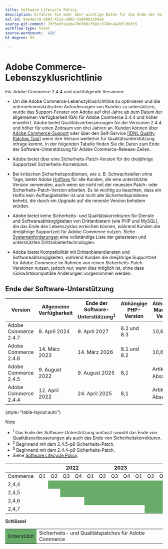 ```yaml
---
title: Software Lifecycle Policy
description: Erfahren Sie mehr über wichtige Daten für das Ende der Software-Unterstützung für Adobe Commerce-Versionen.
exl-id: 9ee4ecc8-d893-412a-a605-5a8606a1b9a9
source-git-commit: 7df5edf2acba706fb01f58cc3749c4a2bf136fc5
workflow-type: tm+mt
source-wordcount: '426'
ht-degree: 5%

---
```



# Adobe Commerce-Lebenszyklusrichtlinie

Für Adobe Commerce 2.4.4 und nachfolgende Versionen:

- Um die Adobe Commerce-Lebenszyklusrichtlinie zu optimieren und die unternehmenskritischen Anforderungen von Kunden zu unterstützen, wurde das Support-Fenster von Adobe auf drei Jahre ab dem Datum der allgemeinen Verfügbarkeit (GA) für Adobe Commerce 2.4.4 und höher erweitert. Adobe bietet Qualitätsverbesserungen für die Versionen 2.4.4 und höher für einen Zeitraum von drei Jahren an. Kunden können über [Adobe Commerce-Support](https://experienceleague.adobe.com/docs/commerce-knowledge-base/kb/help-center-guide/magento-help-center-user-guide.html) oder über den Self-Service [[!DNL Quality Patches Tool]](https://experienceleague.adobe.com/tools/commerce-quality-patches/index.html) wenn ihre Version weiterhin für Qualitätsunterstützung infrage kommt. In der folgenden Tabelle finden Sie die Daten zum Ende der Software-Unterstützung für Adobe Commerce-Release-Zeilen.

- Adobe bietet über eine Sicherheits-Patch-Version für die dreijährige Supportzeit Sicherheits-Korrekturen.

- Bei kritischen Sicherheitsproblemen, wie z. B. Schwachstellen ohne Tage, bietet Adobe [Hotfixes](https://support.magento.com/hc/en-us/sections/360003869892-Known-issues-patches-attached-) für alle Kunden, die eine unterstützte Version verwenden, auch wenn sie nicht mit der neuesten Patch- oder Sicherheits-Patch-Version arbeiten. Es ist wichtig zu beachten, dass ein Hotfix kein Auffangbehälter ist und nicht alle Sicherheitsprobleme behebt, die durch ein Upgrade auf die neueste Version behoben würden.

- Adobe bietet keine Sicherheits- und Qualitätskorrekturen für Dienste und Softwareabhängigkeiten von Drittanbietern (wie PHP und MySQL), die das Ende des Lebenszyklus erreichen können, während Kunden die dreijährige Supportzeit für Adobe Commerce nutzen. Siehe [Systemanforderungen](../installation/system-requirements.md) eine vollständige Liste der getesteten und unterstützten Drittanbietertechnologien.

- Adobe bietet Kompatibilität mit Drittanbieterdiensten und Softwareabhängigkeiten, während Kunden die dreijährige Supportzeit für Adobe Commerce im Rahmen von reinen Sicherheits-Patch-Versionen nutzen, jedoch nur, wenn dies möglich ist, ohne dass rückwärtskompatible Änderungen vorgenommen werden.

## Ende der Software-Unterstützung

| Version | Allgemeine Verfügbarkeit | Ende der Software-Unterstützung<sup>1</sup> | Abhängige PHP-Version | Abhängige MariaDB-Version |
|----------------------|----------------------|-------------------------------------|-----------------------|------------------------------|
| Adobe Commerce 2.4.7 | 9. April 2024 | 9. April 2027 | 8.2 und 8.3 | 10,6 |
| Adobe Commerce 2.4.6 | 14. März 2023 | 14. März 2026 | 8.1 und 8.2 | 10,6 |
| Adobe Commerce 2.4.5 | 9. August 2022 | 9. August 2025 | 8,1 | Artikel 10 Absatz 5<sup>2</sup> |
| Adobe Commerce 2.4.4 | 12. April 2022 | 24. April 2025 | 8,1 | Artikel 10 Absatz 5<sup>3</sup> |

{style="table-layout:auto"}

>[!NOTE]
>
>- <sup>1</sup> Das Ende der Software-Unterstützung umfasst sowohl das Ende von Qualitätsverbesserungen als auch das Ende von Sicherheitskorrekturen.
>- <sup>2</sup> Beginnend mit dem 2.4.5-p8 Sicherheits-Patch.
>- <sup>3</sup> Beginnend mit dem 2.4.4-p9 Sicherheits-Patch.
>- Siehe [Software Lifecycle Policy](https://www.adobe.com/content/dam/cc/en/legal/terms/enterprise/pdfs/Adobe-Commerce-Software-Lifecycle-Policy.pdf).

<table style="table-layout:auto">
<thead>
  <tr>
    <th colspan="2"></th>
    <th colspan="4">2022</th>
    <th colspan="4">2023</th>
    <th colspan="4">2024</th>
    <th colspan="4">2025</th>
    <th colspan="4">2026</th>
    <th colspan="4">2027</th>
  </tr>
</thead>
<tbody>
  <tr>
    <td>Commerce</td>
    <td>Q1</td>
    <td>Q2</td>
    <td>Q3</td>
    <td>Q4</td>
    <td>Q1</td>
    <td>Q2</td>
    <td>Q3</td>
    <td>Q4</td>
    <td>Q1</td>
    <td>Q2</td>
    <td>Q3</td>
    <td>Q4</td>
    <td>Q1</td>
    <td>Q2</td>
    <td>Q3</td>
    <td>Q4</td>
    <td>Q1</td>
    <td>Q2</td>
    <td>Q3</td>
    <td>Q4</td>
    <td>Q1</td>
    <td>Q2</td>
    <td>Q3</td>
    <td>Q4</td>
  </tr>
  <tr>
    <td>2,4,4</td>
    <td></td>
    <td colspan="13" style="background-color:#67ac68;"></td>
    <td colspan="10"></td>
  </tr>
  <tr>
    <td>2,4,5</td>
    <td colspan="2"></td>
    <td colspan="13" style="background-color:#67ac68;"></td>
    <td colspan="9"></td>
  </tr>
  <tr>
    <td>2,4,6</td>
    <td colspan="4"></td>
    <td colspan="13" style="background-color:#67ac68;"></td>
    <td colspan="8"></td>
  </tr>
  <tr>
    <td>2,4,7</td>
    <td colspan="9"></td>
    <td colspan="13" style="background-color:#67ac68;"></td>
    <td colspan="2"></td>
  </tr>
</tbody>
</table>

**Schlüssel**

<table style="table-layout:auto">
 <tbody>
  <tr>
   <td style="background-color:#67ac68;">Unterstützt</td>
   <td>Sicherheits- und Qualitätspatches für Adobe Commerce</td>
  </tr>
  <!-- <tr>
   <td style="background-color:#cd3c3c;">End of software support</td>
   <td>Version that has reached end of software support.</td>
  </tr>
 </tbody> -->
</table>

